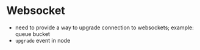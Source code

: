# Websocket
- need to provide a way to upgrade connection to websockets; example: queue
  bucket
- `upgrade` event in node
